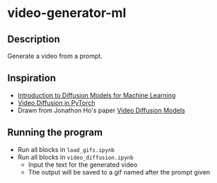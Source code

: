 # video-generator-ml

## Description
Generate a video from a prompt.

## Inspiration
* [Introduction to Diffusion Models for Machine Learning](https://www.assemblyai.com/blog/diffusion-models-for-machine-learning-introduction/)
* [Video Diffusion in PyTorch](https://github.com/lucidrains/video-diffusion-pytorch)
 * Drawn from Jonathon Ho's paper [Video Diffusion Models](https://arxiv.org/abs/2204.03458)

## Running the program

* Run all blocks in `load_gifs.ipynb`
* Run all blocks in `video_diffusion.ipynb`
  * Input the text for the generated video
  * The output will be saved to a gif named after the prompt given
